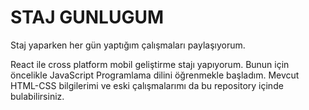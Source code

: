 # STAJ GUNLUGUM
Staj yaparken her gün yaptığım çalışmaları paylaşıyorum.

React ile cross platform mobil geliştirme stajı yapıyorum. Bunun için öncelikle JavaScript Programlama dilini öğrenmekle başladım. Mevcut HTML-CSS bilgilerimi ve eski çalışmalarımı da bu repository içinde bulabilirsiniz.

